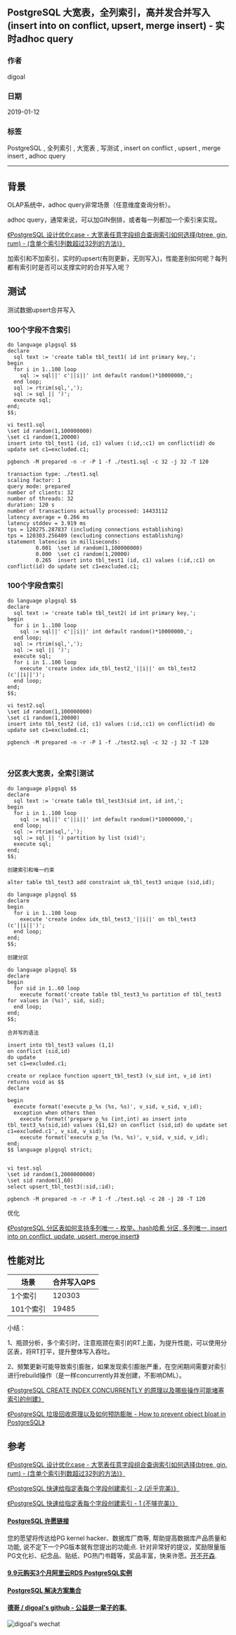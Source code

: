 ## PostgreSQL 大宽表，全列索引，高并发合并写入(insert into on conflict, upsert, merge insert) - 实时adhoc query    
                                                                                                                      
### 作者                                                                  
digoal                                                                  
                                                                                               
### 日期                                                                               
2019-01-12                                                           
                                                                    
### 标签                                                                                                        
PostgreSQL , 全列索引 , 大宽表 , 写测试 , insert on conflict , upsert , merge insert , adhoc query             
                                                                                                                      
----                                                                                                                
                                                                                                                         
## 背景          
OLAP系统中，adhoc query非常场景（任意维度查询分析）。      
      
adhoc query，通常来说，可以加GIN倒排，或者每一列都加一个索引来实现。    
    
[《PostgreSQL 设计优化case - 大宽表任意字段组合查询索引如何选择(btree, gin, rum) - (含单个索引列数超过32列的方法)》](../201808/20180803_01.md)      
    
加索引和不加索引，实时的upsert(有则更新，无则写入)，性能差别如何呢？每列都有索引时是否可以支撑实时的合并写入呢？    
    
## 测试    
测试数据upsert合并写入    
    
### 100个字段不含索引    
    
```    
do language plpgsql $$     
declare    
  sql text := 'create table tbl_test1( id int primary key,';    
begin    
  for i in 1..100 loop    
    sql := sql||' c'||i||' int default random()*10000000,';    
  end loop;    
  sql := rtrim(sql,',');    
  sql := sql || ')';    
  execute sql;    
end;    
$$;    
```    
    
```    
vi test1.sql    
\set id random(1,100000000)    
\set c1 random(1,20000)    
insert into tbl_test1 (id, c1) values (:id,:c1) on conflict(id) do update set c1=excluded.c1;    
```    
    
```    
pgbench -M prepared -n -r -P 1 -f ./test1.sql -c 32 -j 32 -T 120    
    
transaction type: ./test1.sql    
scaling factor: 1    
query mode: prepared    
number of clients: 32    
number of threads: 32    
duration: 120 s    
number of transactions actually processed: 14433112    
latency average = 0.266 ms    
latency stddev = 3.919 ms    
tps = 120275.287837 (including connections establishing)    
tps = 120303.256409 (excluding connections establishing)    
statement latencies in milliseconds:    
         0.001  \set id random(1,100000000)    
         0.000  \set c1 random(1,20000)    
         0.265  insert into tbl_test1 (id, c1) values (:id,:c1) on conflict(id) do update set c1=excluded.c1;    
```    
    
### 100个字段含索引    
    
```    
do language plpgsql $$     
declare    
  sql text := 'create table tbl_test2( id int primary key,';    
begin    
  for i in 1..100 loop    
    sql := sql||' c'||i||' int default random()*10000000,';    
  end loop;    
  sql := rtrim(sql,',');    
  sql := sql || ')';    
  execute sql;    
  for i in 1..100 loop    
    execute 'create index idx_tbl_test2_'||i||' on tbl_test2 (c'||i||')';    
  end loop;    
end;    
$$;    
```    
    
```    
vi test2.sql    
\set id random(1,100000000)    
\set c1 random(1,20000)    
insert into tbl_test2 (id, c1) values (:id,:c1) on conflict(id) do update set c1=excluded.c1;    
```    
    
```    
pgbench -M prepared -n -r -P 1 -f ./test2.sql -c 32 -j 32 -T 120    
    
    
```    
  
### 分区表大宽表，全索引测试
```
do language plpgsql $$     
declare    
  sql text := 'create table tbl_test3(sid int, id int,';    
begin    
  for i in 1..100 loop    
    sql := sql||' c'||i||' int default random()*10000000,';    
  end loop;    
  sql := rtrim(sql,',');    
  sql := sql || ') partition by list (sid)';    
  execute sql;    
end;    
$$;    

创建索引和唯一约束

alter table tbl_test3 add constraint uk_tbl_test3 unique (sid,id);

do language plpgsql $$
declare
begin
  for i in 1..100 loop
    execute 'create index idx_tbl_test3_'||i||' on tbl_test3 (c'||i||')';
  end loop;
end;
$$;

创建分区

do language plpgsql $$
declare
begin
  for sid in 1..60 loop
    execute format('create table tbl_test3_%s partition of tbl_test3 for values in (%s)', sid, sid);  
  end loop;
end;
$$;

合并写的语法

insert into tbl_test3 values (1,1) 
on conflict (sid,id) 
do update 
set c1=excluded.c1;

create or replace function upsert_tbl_test3 (v_sid int, v_id int) returns void as $$
declare
  
begin
  execute format('execute p_%s (%s, %s)', v_sid, v_sid, v_id);
  exception when others then 
    execute format('prepare p_%s (int,int) as insert into tbl_test3_%s(sid,id) values ($1,$2) on conflict (sid,id) do update set c1=excluded.c1', v_sid, v_sid);
    execute format('execute p_%s (%s, %s)', v_sid, v_sid, v_id);
end;
$$ language plpgsql strict;


vi test.sql
\set id random(1,2000000000)
\set sid random(1,60)
select upsert_tbl_test3(:sid,:id);

pgbench -M prepared -n -r -P 1 -f ./test.sql -c 28 -j 28 -T 120
```
    
优化  
  
[《PostgreSQL 分区表如何支持多列唯一 - 枚举、hash哈希 分区, 多列唯一, insert into on conflict, update, upsert, merge insert》](./20190111_01.md)    
    
## 性能对比    
    
场景 | 合并写入QPS    
---|---    
1个索引 | 120303    
101个索引 | 19485    
  
小结：  
  
1、瓶颈分析，多个索引时，注意瓶颈在索引的RT上面，为提升性能，可以使用分区表，将RT打平，提升整体写入吞吐。    
  
2、频繁更新可能导致索引膨胀，如果发现索引膨胀严重，在空闲期间需要对索引进行rebuild操作（是一样concurrently并发创建，不影响DML）。  
  
[《PostgreSQL CREATE INDEX CONCURRENTLY 的原理以及哪些操作可能堵塞索引的创建》](../201804/20180424_05.md)    
  
[《PostgreSQL 垃圾回收原理以及如何预防膨胀 - How to prevent object bloat in PostgreSQL》](../201504/20150429_02.md)    
    
## 参考    
[《PostgreSQL 设计优化case - 大宽表任意字段组合查询索引如何选择(btree, gin, rum) - (含单个索引列数超过32列的方法)》](../201808/20180803_01.md)      
    
[《PostgreSQL 快速给指定表每个字段创建索引 - 2 (近乎完美)》](../201809/20180903_03.md)      
    
[《PostgreSQL 快速给指定表每个字段创建索引 - 1 (不够完美)》](../201808/20180822_01.md)      
      
  
  
  
  
  
  
  
  
  
  
  
  
  
  
  
  
  
  
  
  
  
  
  
  
  
  
  
  
  
  
  
  
  
  
  
  
  
  
  
  
  
  
  
  
  
  
  
  
  
  
  
  
  
  
  
  
  
  
  
  
  
  
  
  
  
  
  
  
  
#### [PostgreSQL 许愿链接](https://github.com/digoal/blog/issues/76 "269ac3d1c492e938c0191101c7238216")
您的愿望将传达给PG kernel hacker、数据库厂商等, 帮助提高数据库产品质量和功能, 说不定下一个PG版本就有您提出的功能点. 针对非常好的提议，奖励限量版PG文化衫、纪念品、贴纸、PG热门书籍等，奖品丰富，快来许愿。[开不开森](https://github.com/digoal/blog/issues/76 "269ac3d1c492e938c0191101c7238216").  
  
  
#### [9.9元购买3个月阿里云RDS PostgreSQL实例](https://www.aliyun.com/database/postgresqlactivity "57258f76c37864c6e6d23383d05714ea")
  
  
#### [PostgreSQL 解决方案集合](https://yq.aliyun.com/topic/118 "40cff096e9ed7122c512b35d8561d9c8")
  
  
#### [德哥 / digoal's github - 公益是一辈子的事.](https://github.com/digoal/blog/blob/master/README.md "22709685feb7cab07d30f30387f0a9ae")
  
  
![digoal's wechat](../pic/digoal_weixin.jpg "f7ad92eeba24523fd47a6e1a0e691b59")
  

